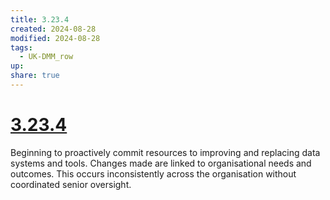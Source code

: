 ```yaml
---
title: 3.23.4
created: 2024-08-28
modified: 2024-08-28
tags:
  - UK-DMM_row
up: 
share: true
---
```

# [3.23.4](3.23.4.md)

Beginning to proactively commit resources to improving and replacing data systems and tools. Changes made are linked to organisational needs and outcomes. This occurs inconsistently across the organisation without coordinated senior oversight.
